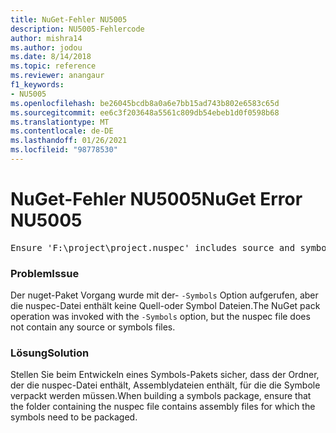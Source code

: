 ```yaml
---
title: NuGet-Fehler NU5005
description: NU5005-Fehlercode
author: mishra14
ms.author: jodou
ms.date: 8/14/2018
ms.topic: reference
ms.reviewer: anangaur
f1_keywords:
- NU5005
ms.openlocfilehash: be26045bcdb8a0a6e7bb15ad743b802e6583c65d
ms.sourcegitcommit: ee6c3f203648a5561c809db54ebeb1d0f0598b68
ms.translationtype: MT
ms.contentlocale: de-DE
ms.lasthandoff: 01/26/2021
ms.locfileid: "98778530"
---
```

# <a name="nuget-error-nu5005"></a><span data-ttu-id="2e957-103">NuGet-Fehler NU5005</span><span class="sxs-lookup"><span data-stu-id="2e957-103">NuGet Error NU5005</span></span>
<pre>Ensure 'F:\project\project.nuspec' includes source and symbol files. For help on building symbols package, visit http://docs.nuget.org/.</pre>

### <a name="issue"></a><span data-ttu-id="2e957-104">Problem</span><span class="sxs-lookup"><span data-stu-id="2e957-104">Issue</span></span>

<span data-ttu-id="2e957-105">Der nuget-Paket Vorgang wurde mit der- `-Symbols` Option aufgerufen, aber die nuspec-Datei enthält keine Quell-oder Symbol Dateien.</span><span class="sxs-lookup"><span data-stu-id="2e957-105">The NuGet pack operation was invoked with the `-Symbols` option, but the nuspec file does not contain any source or symbols files.</span></span>


### <a name="solution"></a><span data-ttu-id="2e957-106">Lösung</span><span class="sxs-lookup"><span data-stu-id="2e957-106">Solution</span></span>

<span data-ttu-id="2e957-107">Stellen Sie beim Entwickeln eines Symbols-Pakets sicher, dass der Ordner, der die nuspec-Datei enthält, Assemblydateien enthält, für die die Symbole verpackt werden müssen.</span><span class="sxs-lookup"><span data-stu-id="2e957-107">When building a symbols package, ensure that the folder containing the nuspec file contains assembly files for which the symbols need to be packaged.</span></span>

